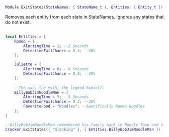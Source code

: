 ```lua
Module.ExitStates(StateNames: { StateName_t }, Entities: { Entity_t })
```
Removes each entity from each state in StateNames. Ignores any states that do not exist.
<br /><br />

```lua
local Entities = {
    Romeo = {
        AlertingTime = 2; --2 Seconds
        DetectionFailChance = 0.3; --30%
    };

    Juliette = {
        AlertingTime = 6; --6 Seconds
        DetectionFailChance = 0.4; --40%
    };
    
    --The man, the myth, the legend himself:
    BillyBobJimNoodleMan = {
        AlertingTime = 5; --5 Seconds
        DetectionFailChance = 0.2; --20%
        FavoriteFood = "Noodles"; --Specifically Ramen Noodles
    };
}

--BillyBobJimNoodleMan remembered his family back in Noodle Town and stopped slacking off!
Cracker.ExitStates({ "Slacking" }, { Entities.BillyBobJimNoodleMan })
```